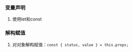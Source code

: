 

### 变量声明

1. 使用let和const


### 解构赋值

1. 对对象解构赋值：`const { status, value } = this.props;`

<!--stackedit_data:
eyJoaXN0b3J5IjpbLTMxMzU0NTczNV19
-->